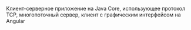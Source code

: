 Клиент-серверное приложение на Java Core, использующее протокол TCP, многопоточный сервер, клиент с графическим интерфейсом на Angular
